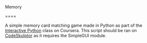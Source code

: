 Memory

====

A simple memory card matching game made in Python as part of the [Interactive Python](https://www.coursera.org/course/interactivepython2) class on Coursera. This script should be ran on [CodeSkulptor](http://codeskulptor.org) as it requires the SimpleGUI module.
